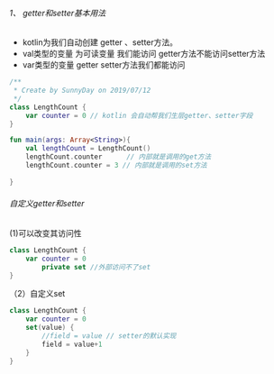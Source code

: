 ###### 1、 getter和setter基本用法

- kotlin为我们自动创建 getter 、setter方法。
- val类型的变量 为可读变量 我们能访问 getter方法不能访问setter方法
- var类型的变量 getter setter方法我们都能访问

```kotlin
/**
 * Create by SunnyDay on 2019/07/12
 */
class LengthCount {
    var counter = 0 // kotlin 会自动帮我们生层getter、setter字段
}

fun main(args: Array<String>){
    val lengthCount = LengthCount()
    lengthCount.counter      // 内部就是调用的get方法
    lengthCount.counter = 3 // 内部就是调用的set方法 
    
}

```

###### 自定义getter和setter

(1)可以改变其访问性

```kotlin
class LengthCount {
    var counter = 0
        private set //外部访问不了set
}

```
（2）自定义set

```kotlin
class LengthCount {
    var counter = 0
    set(value) {
        //field = value // setter的默认实现
        field = value+1  
    }
}
```
